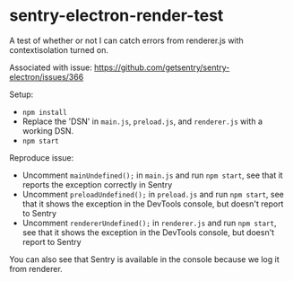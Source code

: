 # sentry-electron-render-test
A test of whether or not I can catch errors from renderer.js with contextisolation turned on. 

Associated with issue: https://github.com/getsentry/sentry-electron/issues/366

Setup:
- `npm install`
- Replace the 'DSN' in `main.js`, `preload.js`, and `renderer.js` with a working DSN. 
- `npm start`

Reproduce issue:
- Uncomment `mainUndefined();` in `main.js` and run `npm start`, see that it reports the exception correctly in Sentry
- Uncomment `preloadUndefined();` in `preload.js` and run `npm start`, see that it shows the exception in the DevTools console, but doesn't report to Sentry
- Uncomment `rendererUndefined();` in `renderer.js` and run `npm start`, see that it shows the exception in the DevTools console, but doesn't report to Sentry

You can also see that Sentry is available in the console because we log it from renderer. 
